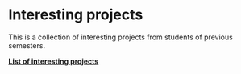 # Interesting projects

This is a collection of interesting projects from students of
previous semesters.

**[List of interesting projects](https://github.com/msssm/interesting_projects/wiki)**
